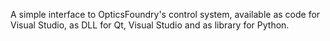 A simple interface to OpticsFoundry's control system, available as code for Visual Studio, as DLL for Qt, Visual Studio and as library for Python.
